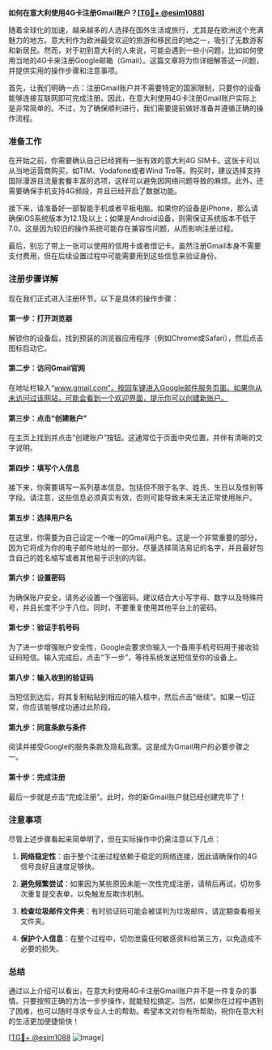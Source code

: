 **如何在意大利使用4G卡注册Gmail账户？[[TG💪+ @esim1088](https://t.me/s/esim1088)]**

随着全球化的加速，越来越多的人选择在国外生活或旅行，尤其是在欧洲这个充满魅力的地方。意大利作为欧洲最受欢迎的旅游和移民目的地之一，吸引了无数游客和新居民。然而，对于初到意大利的人来说，可能会遇到一些小问题，比如如何使用当地的4G卡来注册Google邮箱（Gmail）。这篇文章将为你详细解答这一问题，并提供实用的操作步骤和注意事项。

首先，让我们明确一点：注册Gmail账户并不需要特定的国家限制，只要你的设备能够连接互联网即可完成注册。因此，在意大利使用4G卡注册Gmail账户实际上是非常简单的。不过，为了确保顺利进行，我们需要提前做好准备并遵循正确的操作流程。

### 准备工作

在开始之前，你需要确认自己已经拥有一张有效的意大利4G SIM卡。这张卡可以从当地运营商购买，如TIM、Vodafone或者Wind Tre等。购买时，建议选择支持国际漫游且流量套餐丰富的选项，这样可以避免因网络问题导致的麻烦。此外，还需要确保手机支持4G频段，并且已经开启了数据功能。

接下来，请准备好一部智能手机或者平板电脑。如果你的设备是iPhone，那么请确保iOS系统版本为12.1及以上；如果是Android设备，则需保证系统版本不低于7.0。这是因为较旧的操作系统可能存在兼容性问题，从而影响注册过程。

最后，别忘了带上一张可以使用的信用卡或者借记卡。虽然注册Gmail本身不需要支付费用，但在后续设置过程中可能需要用到这些信息来验证身份。

### 注册步骤详解

现在我们正式进入注册环节。以下是具体的操作步骤：

#### 第一步：打开浏览器
解锁你的设备后，找到预装的浏览器应用程序（例如Chrome或Safari），然后点击图标启动它。

#### 第二步：访问Gmail官网
在地址栏输入“www.gmail.com”，按回车键进入Google邮件服务页面。如果你从未访问过该网站，可能会看到一个欢迎界面，提示你可以创建新账户。

#### 第三步：点击“创建账户”
在主页上找到并点击“创建账户”按钮。这通常位于页面中央位置，并伴有清晰的文字说明。

#### 第四步：填写个人信息
接下来，你需要填写一系列基本信息。包括但不限于名字、姓氏、生日以及性别等字段。请注意，这些信息必须真实有效，否则可能导致未来无法正常使用账户。

#### 第五步：选择用户名
在这里，你需要为自己设定一个唯一的Gmail用户名。这是一个非常重要的部分，因为它将成为你的电子邮件地址的一部分。尽量选择简洁易记的名字，并且最好包含自己的姓名缩写或者其他易于识别的内容。

#### 第六步：设置密码
为确保账户安全，请务必设置一个强密码。建议结合大小写字母、数字以及特殊符号，并且长度不少于八位。同时，不要重复使用其他平台上的密码。

#### 第七步：验证手机号码
为了进一步增强账户安全性，Google会要求你输入一个备用手机号码用于接收验证码短信。输入完成后，点击“下一步”，等待系统发送短信至你的设备上。

#### 第八步：输入收到的验证码
当短信到达后，将其复制粘贴到相应的输入框中，然后点击“继续”。如果一切正常，你应该能够成功通过此阶段。

#### 第九步：同意条款与条件
阅读并接受Google的服务条款及隐私政策。这是成为Gmail用户的必要步骤之一。

#### 第十步：完成注册
最后一步就是点击“完成注册”。此时，你的新Gmail账户就已经创建完毕了！

### 注意事项

尽管上述步骤看起来简单明了，但在实际操作中仍需注意以下几点：

1. **网络稳定性**：由于整个注册过程依赖于稳定的网络连接，因此请确保你的4G信号良好且速度足够快。
   
2. **避免频繁尝试**：如果因为某些原因未能一次性完成注册，请稍后再试，切勿多次重复提交表单，以免触发反欺诈机制。

3. **检查垃圾邮件文件夹**：有时验证码可能会被误判为垃圾邮件，请定期查看相关文件夹。

4. **保护个人信息**：在整个过程中，切勿泄露任何敏感资料给第三方，以免造成不必要的损失。

### 总结

通过以上介绍可以看出，在意大利使用4G卡注册Gmail账户并不是一件复杂的事情。只要按照正确的方法一步步操作，就能轻松搞定。当然，如果你在过程中遇到了困难，也可以随时寻求专业人士的帮助。希望本文对你有所帮助，祝你在意大利的生活更加便捷愉快！

[[TG💪+ @esim1088](https://t.me/s/esim1088) ![Image](https://i.postimg.cc/4NQfJmqS/Snipaste-2025-05-13-00-14-12.png)]